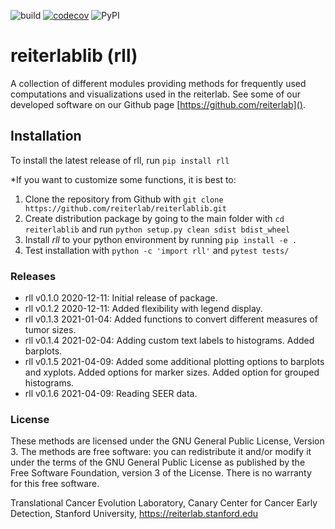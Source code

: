 ![build](https://github.com/reiterlab/reiterlablib/workflows/build/badge.svg)
[![codecov](https://codecov.io/gh/reiterlab/reiterlablib/branch/main/graph/badge.svg?token=3OJS5MCMSC)](https://codecov.io/gh/reiterlab/reiterlablib)
![PyPI](https://github.com/reiterlab/reiterlablib/workflows/PyPI/badge.svg)

# reiterlablib (rll)
A collection of different modules providing methods for frequently used computations and visualizations used in the reiterlab. 
See some of our developed software on our Github page [https://github.com/reiterlab]().


## <a name="installation"> Installation 
To install the latest release of rll, run ```pip install rll```


*If you want to customize some functions, it is best to:
1. Clone the repository from Github with ```git clone https://github.com/reiterlab/reiterlablib.git```
1. Create distribution package by going to the main folder with ```cd reiterlablib``` and run ```python setup.py clean sdist bdist_wheel``` 
1. Install *rll* to your python environment by running ```pip install -e .```
1. Test installation with ```python -c 'import rll'``` and ```pytest tests/```

### <a name="releases"> Releases
* rll v0.1.0 2020-12-11: Initial release of package.
* rll v0.1.2 2020-12-11: Added flexibility with legend display.
* rll v0.1.3 2021-01-04: Added functions to convert different measures of tumor sizes.
* rll v0.1.4 2021-02-04: Adding custom text labels to histograms. Added barplots.
* rll v0.1.5 2021-04-09: Added some additional plotting options to barplots and xyplots. Added options for marker sizes. Added option for grouped histograms.
* rll v0.1.6 2021-04-09: Reading SEER data.

### License
These methods are licensed under the GNU General Public License, Version 3. The methods are free software: you can redistribute it and/or modify it under the terms of the GNU General Public License as published by the Free Software Foundation, version 3 of the License. There is no warranty for this free software.

Translational Cancer Evolution Laboratory, Canary Center for Cancer Early Detection, Stanford University, https://reiterlab.stanford.edu
